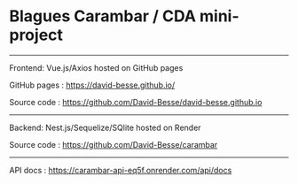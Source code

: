 # Blagues Carambar / CDA mini-project

------

Frontend: Vue.js/Axios hosted on GitHub pages

GitHub pages : <https://david-besse.github.io/>

Source code : <https://github.com/David-Besse/david-besse.github.io>

------

Backend: Nest.js/Sequelize/SQlite hosted on Render

Source code : <https://github.com/David-Besse/carambar>

------

API docs : <https://carambar-api-eq5f.onrender.com/api/docs>
